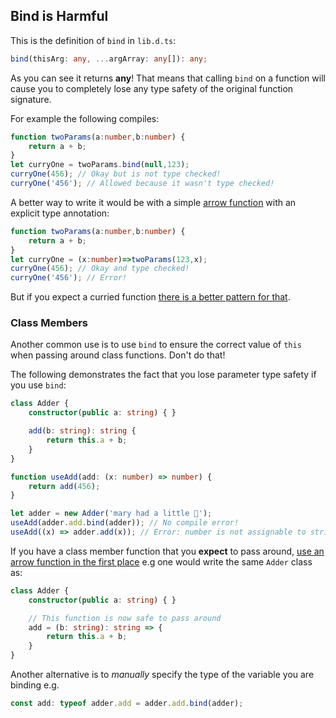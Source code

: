 ## Bind is Harmful

This is the definition of `bind` in `lib.d.ts`:

```ts
bind(thisArg: any, ...argArray: any[]): any;
```

As you can see it returns **any**! That means that calling `bind` on a function will cause you to completely lose any type safety of the original function signature.

For example the following compiles:

```ts
function twoParams(a:number,b:number) {
    return a + b;
}
let curryOne = twoParams.bind(null,123);
curryOne(456); // Okay but is not type checked!
curryOne('456'); // Allowed because it wasn't type checked!
```

A better way to write it would be with a simple [arrow function](../arrow-functions.md) with an explicit type annotation:
```ts
function twoParams(a:number,b:number) {
    return a + b;
}
let curryOne = (x:number)=>twoParams(123,x);
curryOne(456); // Okay and type checked!
curryOne('456'); // Error!
```

But if you expect a curried function [there is a better pattern for that](./currying.md).

### Class Members
Another common use is to use `bind` to ensure the correct value of `this` when passing around class functions. Don't do that!

The following demonstrates the fact that you lose parameter type safety if you use `bind`:

```ts
class Adder {
    constructor(public a: string) { }

    add(b: string): string {
        return this.a + b;
    }
}

function useAdd(add: (x: number) => number) {
    return add(456);
}

let adder = new Adder('mary had a little 🐑');
useAdd(adder.add.bind(adder)); // No compile error!
useAdd((x) => adder.add(x)); // Error: number is not assignable to string
```

If you have a class member function that you **expect** to pass around, [use an arrow function in the first place](../arrow-functions.md) e.g one would write the same `Adder` class as:

```ts
class Adder {
    constructor(public a: string) { }

    // This function is now safe to pass around
    add = (b: string): string => {
        return this.a + b;
    }
}
```

Another alternative is to *manually* specify the type of the variable you are binding e.g. 

```ts
const add: typeof adder.add = adder.add.bind(adder);
```
